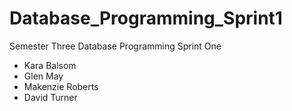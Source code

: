 # Database_Programming_Sprint1
Semester Three Database Programming Sprint One

- Kara Balsom
- Glen May
- Makenzie Roberts
- David Turner
